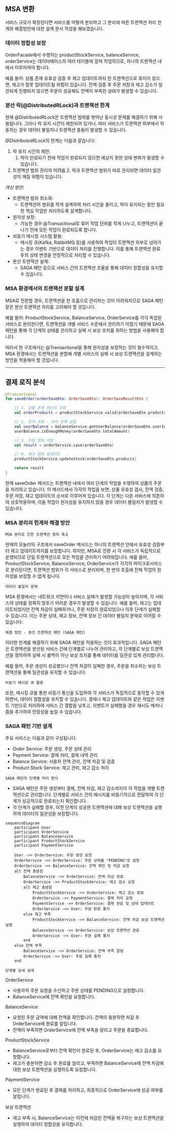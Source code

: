 ## MSA 변환
서비스 규모가 확장된다면 서비스를 어떻게 분리하고 그 분리에 따른 트랜잭션 처리 한계와 해결방안에 대한 설계 문서 작성을
해보겠습니다.

### 데이터 정합성 보장
OrderFacade에서 수행하는 productStockService, balanceService, orderService는 데이터베이스의 여러 테이블에 걸쳐 작업하므로, 
하나의 트랜잭션 내에서 이루어져야 합니다. 

예를 들어: 상품 존재 유효성 검증 후 재고 업데이트까지 한 트랜잭션으로 묶이지 않으면, 재고가 잘못 업데이트될 위험이 있습니다.
잔액 검증 후 주문 저장과 재고 감소가 일관되게 진행되지 않으면 주문이 성공해도 잔액이 부족한 상태가 발생할 수 있습니다.

### 분산 락(@DistributedRLock)과 트랜잭션 한계

현재 @DistributedRLock은 트랜잭션 범위를 벗어난 동시성 문제를 해결하기 위해 사용됩니다. 
그러나 락 유지 시간이 제한되어 있거나, 여러 서비스가 트랜잭션 외부에서 작동하는 경우 데이터 불일치나 트랜잭션 충돌이 발생할 수 있습니다.

*@DistributedRLock*의 한계는 다음과 같습니다:

1. 락 유지 시간의 제한:
   1. 락이 만료되기 전에 작업이 완료되지 않으면 예상치 못한 상태 변화가 발생할 수 있습니다.
2. 트랜잭션 범위 관리의 어려움
   2. 락과 트랜잭션 범위가 따로 관리되면 데이터 일관성이 깨질 위험이 있습니다.

*개선 방안*:
- 트랜잭션 범위 최소화:
  - 트랜잭션의 범위를 작게 설계하여 처리 시간을 줄이고, 락이 유지되는 동안 필요한 핵심 작업만 처리하도록 설계합니다.
- 원자성 보장:
  - 가능한 경우 @Transactional로 묶어 작업 단위를 작게 나누고, 트랜잭션이 끝나기 전에 모든 작업이 완료되도록 합니다.
- 비동기 메시징 시스템 활용:
  - 메시징 큐(Kafka, RabbitMQ 등)를 사용하여 작업이 트랜잭션 외부로 넘어가는 경우 이벤트 기반으로 데이터 처리를 진행합니다. 이를 통해 트랜잭션 완료 후의 상태 변경을 안정적으로 처리할 수 있습니다.
- 분산 트랜잭션 설계:
  - SAGA 패턴 등으로 서비스 간의 트랜잭션 조율을 통해 데이터 정합성을 유지할 수 있습니다.

### MSA 환경에서의 트랜잭션 분할 설계
MSA로 전환할 경우, 트랜잭션을 한 호흡으로 관리하는 것이 어려워지므로 SAGA 패턴 같은 분산 트랜잭션 처리를 고려해야 할 것입니다. 

예를 들어: ProductStockService, BalanceService, OrderService를 각각 독립된 서비스로 분리한다면, 트랜잭션을 개별 서비스 수준에서 관리하기 어렵기 때문에 
SAGA 패턴을 통해 각 단계의 상태를 관리하고 실패 시 보상 조치를 취하는 방법을 사용해야 합니다.

따라서 현 구조에서는 @Transactional을 통해 원자성을 보장하는 것이 필수적이고, MSA 환경에서는 트랜잭션을 분할해 개별 서비스의 실패 시 보상 트랜잭션을 설계하는 방안을 적용해야 할 것입니다.

---
## 결제 로직 분석

```kotlin
@Transactional
fun saveOrder(orderSaveDto: OrderSaveDto): OrderSaveResultDto {

    // 1. 상품 존재 하는지 조회
    val orderProducts = productStockService.valid(orderSaveDto.products)

    // 2. 유저 조회 - 유저 잔액 검증
    val userBalance = balanceService.getUserBalance(orderSaveDto.userId)
    userBalance.isEnoughMoney(orderSaveDto.totalAmount)

    // 3. 주문 정보 저장
    val result = orderService.save(orderSaveDto)

    // 4. 재고 정보 업데이트
    productStockService.updateStock(orderSaveDto.products)

    return result
}
```
현재 saveOrder 메서드는 트랜잭션 내에서 여러 단계의 작업을 수행하여 상품의 주문을 처리하고 있습니다. 
이 메서드에서 각각의 작업을 보면, 상품 유효성 검사, 잔액 검증, 주문 저장, 재고 업데이트의 순서로 이루어져 있습니다. 
각 단계는 다른 서비스에 의존하여 상호작용하며, 이들 작업이 원자성을 유지하지 않을 경우 데이터 불일치가 발생할 수 있습니다.

### MSA 분리의 한계와 해결 방안

`MSA 분리로 인한 트랜잭션 범위 축소`

현재의 모놀리틱 구조에서 saveOrder 메서드는 하나의 트랜잭션 안에서 유효성 검증부터 재고 업데이트까지를 보장합니다. 
하지만, MSA로 전환 시 각 서비스가 독립적으로 운영되므로 단일 트랜잭션으로 모든 작업을 관리하기 어려워집니다. 
예를 들어, ProductStockService, BalanceService, OrderService가 각각의 마이크로서비스로 분리된다면, 
트랜잭션 범위가 각 서비스로 분리되며, 한 번의 호출에 전체 작업의 원자성을 보장할 수 없게 됩니다.

`데이터 불일치 문제`

MSA 환경에서는 네트워크 지연이나 서비스 실패가 발생할 가능성이 높아지며, 각 서비스의 상태를 정확히 맞추기 어려운 경우가 발생할 수 있습니다.
예를 들어, 재고는 업데이트되었지만 잔액 차감이 실패하거나, 주문 저장이 완료되었으나 이후 단계가 실패할 수 있습니다. 
이는 주문 상태, 재고 정보, 잔액 정보 간 데이터 불일치 문제로 이어질 수 있습니다.

`해결 방안 - 분산 트랜잭션 패턴 (SAGA 패턴)`

이러한 한계를 해결하기 위해 SAGA 패턴을 적용하는 것이 효과적입니다. 
SAGA 패턴은 트랜잭션을 분산된 서비스 간에 단계별로 나누어 관리하고, 각 단계별로 보상 트랜잭션을 정의하여 실패 시 롤백이 아닌 
보상 조치를 통해 데이터를 일관성 있게 관리합니다.

예를 들어, 주문 생성이 성공했으나 잔액 차감이 실패한 경우, 주문을 취소하는 보상 트랜잭션을 통해 일관성을 유지할 수 있습니다.

`비동기 메시징 큐 활용`

또한, 메시징 큐를 통한 비동기 통신을 도입하여 각 서비스가 독립적으로 동작할 수 있게 하면서, 데이터 정합성을 유지할 수 있습니다. 
결제나 재고 업데이트와 같은 작업은 이벤트 기반으로 처리하여 서비스 간 결합을 낮추고, 
이벤트가 실패했을 경우 재시도 메커니즘을 추가하여 안정성을 높일 수 있습니다.

### SAGA 패턴 기반 설계

주요 서비스는 다음과 같이 구성됩니다.

- Order Service: 주문 생성, 주문 상태 관리
- Payment Service: 결제 처리, 결제 내역 관리
- Balance Service: 사용자 잔액 관리, 잔액 차감 및 검증
- Product Stock Service: 재고 관리, 재고 감소 처리

`SAGA 패턴의 단계별 처리 방식`
- SAGA 패턴은 주문 생성부터 결제, 잔액 차감, 재고 감소까지의 각 작업을 개별 트랜잭션으로 관리합니다. 
단계별로 서비스 간의 메시지를 비동기적으로 전달하여 각 단계가 성공적으로 완료되는지 확인합니다.
- 각 단계가 실패할 경우, 이전 단계의 성공한 트랜잭션에 대해 보상 트랜잭션을 실행하여 데이터의 일관성을 보장합니다.

```mermaid
sequenceDiagram
    participant User
    participant OrderService
    participant BalanceService
    participant ProductStockService
    participant PaymentService
    
    User ->> OrderService: 주문 생성 요청
    OrderService ->> OrderService: 주문 상태를 "PENDING"로 설정
    OrderService ->> BalanceService: 잔액 확인 및 차감 요청
    alt 잔액 충분함
        BalanceService ->> OrderService: 잔액 차감 완료
        OrderService ->> ProductStockService: 재고 감소 요청
        alt 재고 충분함
            ProductStockService ->> OrderService: 재고 감소 완료
            OrderService ->> PaymentService: 결제 처리 요청
            PaymentService ->> OrderService: 결제 완료 및 상태 업데이트
            OrderService ->> User: 주문 완료 통지
        else 재고 부족
            ProductStockService ->> BalanceService: 잔액 차감 보상 트랜잭션 실행
            BalanceService ->> OrderService: 보상 트랜잭션 완료
            OrderService ->> User: 주문 실패 통지
        end
    else 잔액 부족
        BalanceService ->> OrderService: 잔액 부족 알림
        OrderService ->> User: 주문 실패 통지
    end
```

`단계별 상세 설계`

OrderService
- 사용자의 주문 요청을 수신하고 주문 상태를 PENDING으로 설정합니다. 
- BalanceService에 잔액 확인을 요청합니다.

BalanceService
- 요청된 주문 금액에 대해 잔액을 확인합니다. 잔액이 충분하면 차감 후 OrderService에 완료를 알립니다.
- 잔액이 부족하면 OrderService에 잔액 부족을 알리고 주문을 종료합니다.

ProductStockService
- BalanceService로부터 잔액 확인이 완료된 후, OrderService는 재고 감소를 요청합니다.
- 재고가 충분하면 감소 후 완료를 알리고, 부족하면 BalanceService에 잔액 차감에 대한 보상 트랜잭션을 실행하도록 요청합니다.

PaymentService
- 모든 단계가 완료된 후 결제를 처리하고, 최종적으로 OrderService에 성공 여부를 알립니다.

보상 트랜잭션
- 재고 부족 시, BalanceService는 이전에 차감한 잔액을 복구하는 보상 트랜잭션을 실행하여 데이터 정합성을 유지합니다.
